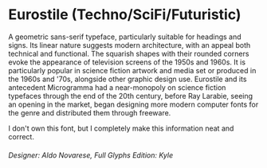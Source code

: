 # Eurostile (Techno/SciFi/Futuristic)

A geometric sans-serif typeface, particularly suitable for headings and signs. Its linear nature suggests modern architecture, with an appeal both technical and functional. The squarish shapes with their rounded corners evoke the appearance of television screens of the 1950s and 1960s. It is particularly popular in science fiction artwork and media set or produced in the 1960s and '70s, alongside other graphic design use. Eurostile and its antecedent Microgramma had a near-monopoly on science fiction typefaces through the end of the 20th century, before Ray Larabie, seeing an opening in the market, began designing more modern computer fonts for the genre and distributed them through freeware.

I don't own this font, but I completely make this information neat and correct.

###### Designer: Aldo Novarese, Full Glyphs Edition: Kyle
